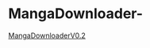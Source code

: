 # MangaDownloader-
[MangaDownloaderV0.2](https://github.com/nvjrsgu/MangaDownloader-/blob/master/out/MangaDownloader-.jar)

